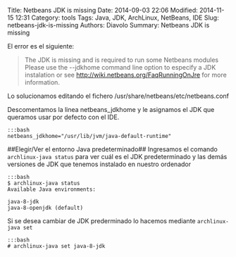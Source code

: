 Title: Netbeans JDK is missing
Date: 2014-09-03 22:06
Modified: 2014-11-15 12:31
Category: tools
Tags: Java, JDK, ArchLinux, NetBeans, IDE
Slug: netbeans-jdk-is-missing
Authors: Diavolo
Summary: Netbeans JDK is missing

El error es el siguiente:

> The JDK is missing and is required to run some Netbeans modules
> Please use the --jdkhome command line option to especify a JDK
> instalation or see http://wiki.netbeans.org/FaqRunningOnJre for
> more information.

Lo solucionamos editando el fichero /usr/share/netbeans/etc/netbeans.conf

Descomentamos la linea netbeans_jdkhome y le asignamos el JDK que queramos usar por defecto con el IDE.

    :::bash
    netbeans_jdkhome="/usr/lib/jvm/java-default-runtime"

##Elegir/Ver el entorno Java predeterminado##
Ingresamos el comando `archlinux-java status` para ver cuál es el JDK predeterminado y las demás versiones de JDK que tenemos instalado en nuestro ordenador

    :::bash
    $ archlinux-java status
    Available Java environments:
    
    java-8-jdk
    java-8-openjdk (default)

Si se desea cambiar de JDK prederminado lo hacemos mediante `archlinux-java set`

    :::bash
    # archlinux-java set java-8-jdk


